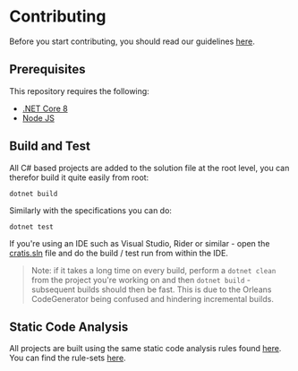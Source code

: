 # Contributing

Before you start contributing, you should read our guidelines [here](https://github.com/cratis/.github/blob/main/contributing.md).

## Prerequisites

This repository requires the following:

- [.NET Core 8](https://dotnet.microsoft.com/download/dotnet/8.0)
- [Node JS](https://nodejs.org/)

## Build and Test

All C# based projects are added to the solution file at the root level, you can therefor
build it quite easily from root:

```shell
dotnet build
```

Similarly with the specifications you can do:

```shell
dotnet test
```

If you're using an IDE such as Visual Studio, Rider or similar - open the [cratis.sln](../../cratis.sln)
file and do the build / test run from within the IDE.

> Note: if it takes a long time on every build, perform a `dotnet clean` from the project you're working on
> and then `dotnet build` - subsequent builds should then be fast. This is due to the Orleans CodeGenerator being confused
> and hindering incremental builds.

## Static Code Analysis

All projects are built using the same static code analysis rules found [here](https://github.com/cratis/Defaults).
You can find the rule-sets [here](https://github.com/cratis/Defaults/tree/main/Source/Defaults).
